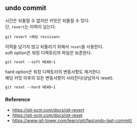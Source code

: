 ## undo commit

시간은 되돌릴 수 없지만 커밋은 되돌릴 수 있다.  
단, `revert`는 이력이 남는다.  
```
git revert <해당 revision>
```  

이력을 남기지 않고 되돌리기 위해서 `reset`을 사용한다.  
soft option은 워킹 디렉토리의 파일은 보존한다.  
```
git reset --soft HEAD~1
```
hard option은 워킹 디렉토리의 변동사항도 제거한다.  
해당 커밋 이후의 모든 변동사항이 사라진다(상남자식 reset).  
```
git reset --hard HEAD~1
```

### Reference
- https://git-scm.com/docs/git-revert
- https://git-scm.com/docs/git-reset
- https://www.git-tower.com/learn/git/faq/undo-last-commit/